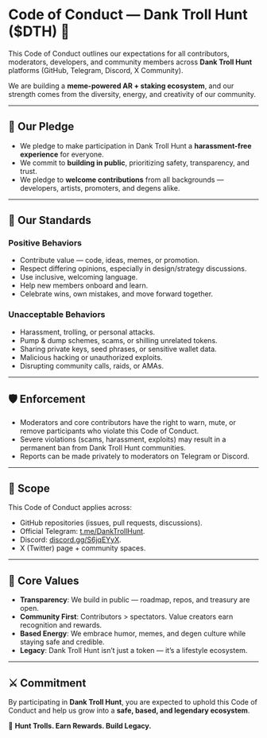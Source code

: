 # Code of Conduct — Dank Troll Hunt ($DTH) 🧌

This Code of Conduct outlines our expectations for all contributors, moderators, developers, and community members across **Dank Troll Hunt** platforms (GitHub, Telegram, Discord, X Community).

We are building a **meme-powered AR + staking ecosystem**, and our strength comes from the diversity, energy, and creativity of our community.

---

## 🎯 Our Pledge
- We pledge to make participation in Dank Troll Hunt a **harassment-free experience** for everyone.
- We commit to **building in public**, prioritizing safety, transparency, and trust.
- We pledge to **welcome contributions** from all backgrounds — developers, artists, promoters, and degens alike.

---

## 🤝 Our Standards

### Positive Behaviors
- Contribute value — code, ideas, memes, or promotion.
- Respect differing opinions, especially in design/strategy discussions.
- Use inclusive, welcoming language.
- Help new members onboard and learn.
- Celebrate wins, own mistakes, and move forward together.

### Unacceptable Behaviors
- Harassment, trolling, or personal attacks.
- Pump & dump schemes, scams, or shilling unrelated tokens.
- Sharing private keys, seed phrases, or sensitive wallet data.
- Malicious hacking or unauthorized exploits.
- Disrupting community calls, raids, or AMAs.

---

## 🛡️ Enforcement
- Moderators and core contributors have the right to warn, mute, or remove participants who violate this Code of Conduct.
- Severe violations (scams, harassment, exploits) may result in a permanent ban from Dank Troll Hunt communities.
- Reports can be made privately to moderators on Telegram or Discord.

---

## 📌 Scope
This Code of Conduct applies across:
- GitHub repositories (issues, pull requests, discussions).
- Official Telegram: [t.me/DankTrollHunt](https://t.me/DankTrollHunt).
- Discord: [discord.gg/S6jqEYyX](https://discord.gg/S6jqEYyX).
- X (Twitter) page + community spaces.

---

## 🧌 Core Values
- **Transparency**: We build in public — roadmap, repos, and treasury are open.  
- **Community First**: Contributors > spectators. Value creators earn recognition and rewards.  
- **Based Energy**: We embrace humor, memes, and degen culture while staying safe and credible.  
- **Legacy**: Dank Troll Hunt isn’t just a token — it’s a lifestyle ecosystem.  

---

## ⚔️ Commitment
By participating in **Dank Troll Hunt**, you are expected to uphold this Code of Conduct and help us grow into a **safe, based, and legendary ecosystem**.

🧌 **Hunt Trolls. Earn Rewards. Build Legacy.**
